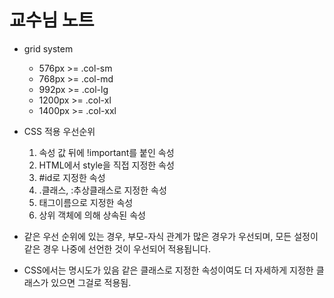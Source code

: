 # 교수님 노트

- grid system
  - 576px >= .col-sm
  - 768px >= .col-md
  - 992px >= .col-lg
  - 1200px >= .col-xl
  - 1400px >= .col-xxl
  
- CSS 적용 우선순위
  1. 속성 값 뒤에 !important를 붙인 속성
  2. HTML에서 style을 직접 지정한 속성
  3. #id로 지정한 속성
  4. .클래스, :추상클래스로 지정한 속성
  5. 태그이름으로 지정한 속성
  6. 상위 객체에 의해 상속된 속성
- 같은 우선 순위에 있는 경우, 부모-자식 관계가 많은 경우가 우선되며, 모든 설정이 같은 경우 나중에 선언한 것이 우선되어 적용됩니다.
- CSS에서는 명시도가 있음 같은 클래스로 지정한 속성이여도 더 자세하게 지정한 클래스가 있으면 그걸로 적용됨.